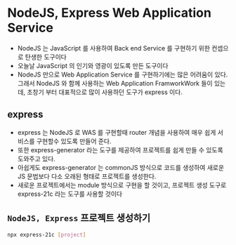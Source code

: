 # NodeJS, Express Web Application Service

- NodeJS 는 JavaScript 를 사용하여 Back end Service 를 구현하기 위한 컨셉으로 탄생한 도구이다
- 오늘날 JavaScript 의 인기와 영광이 있도록 만든 도구이다
- NodeJS 만으로 Web Application Service 를 구현하기에는 많은 어려움이 있다. 그래서 NodeJS 와 함께 사용하는 Web Application FramworkWork 들이 있는데, 초창기 부터 대표적으로 많이 사용하던 도구가 express 이다.

## express

- express 는 NodeJS 로 WAS 를 구현할때 router 개념을 사용하여 매우 쉽게 서비스를 구현할수 있도록 만들어 준다.
- 또한 express-generator 라는 도구를 제공하여 프로젝트를 쉽게 만들 수 있도록 도와주고 있다.
- 아쉽게도 express-generator 는 commonJS 방식으로 코드를 생성하여 새로운 JS 문법보다 다소 오래된 형태로 프로젝트를 생성한다.
- 새로운 프로젝트에서는 module 방식으로 구현을 할 것이고, 프로젝트 생성 도구로 express-21c 라는 도구를 사용할 것이다

## `NodeJS, Express` 프로젝트 생성하기

```bash
npx express-21c [project]
```
